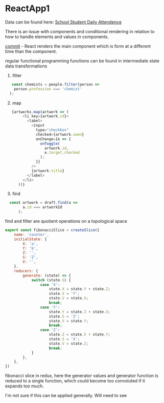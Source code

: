 # ReactApp1

Data can be found here: [School Student Daily Attendence](https://www.kaggle.com/datasets/sahirmaharajj/school-student-daily-attendance)

There is an issue with components and conditional rendering in relation to how to handle elements and values in components. 

[commit](https://github.com/ericung/ReactApp1/commit/894e82481d93270f82b99d37810a08de9ef55142) - React renders the main component which is form at a different time than the component.

regular functional programming functions can be found in intermediate state data transformations

1. filter

``` js
   const chemists = people.filter(person =>
    person.profession === 'chemist'
  );
```
   
2. map

``` js
   {artworks.map(artwork => (
        <li key={artwork.id}>
          <label>
            <input
              type="checkbox"
              checked={artwork.seen}
              onChange={e => {
                onToggle(
                  artwork.id,
                  e.target.checked
                );
              }}
            />
            {artwork.title}
          </label>
        </li>
      ))}
```
  
3. find

``` js
  const artwork = draft.find(a =>
        a.id === artworkId
      );
```

find and filter are quotient operations on a topological space


```javascript
export const fibonacciSlice = createSlice({
    name: 'counter',
    initialState: {
        X: 'a',
        Y: 'b',
        Z: '',
        S: 'Z',
        V: '',
    },
    reducers: {
        generate: (state) => {
            switch (state.S) {
                case 'X':
                    state.X = state.Y + state.Z;
                    state.S = 'Y';
                    state.V = state.X;
                    break;
                case 'Y':
                    state.Y = state.Z + state.X;
                    state.S = 'Z';
                    state.V = state.Y;
                    break;
                case 'Z':
                    state.Z = state.X + state.Y;
                    state.S = 'X';
                    state.V = state.Z;
                    break;
            }
        },
    },
})
```

fibonacci slice in redux, here the generator values and generator function is reduced to a single function, which could become too convoluted if it expands too much.

I'm not sure if this can be applied generally. Will need to see


